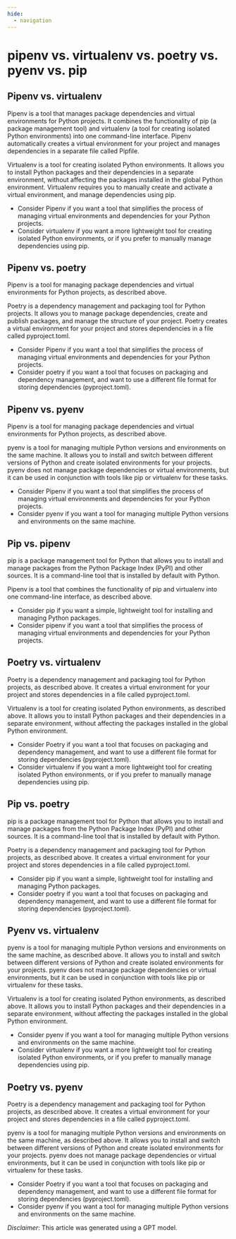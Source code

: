 ```yaml
---
hide:
  - navigation
---
```


# pipenv vs. virtualenv vs. poetry vs. pyenv vs. pip

## Pipenv vs. virtualenv

Pipenv is a tool that manages package dependencies and virtual environments for Python projects. It combines the functionality of pip (a package management tool) and virtualenv (a tool for creating isolated Python environments) into one command-line interface. Pipenv automatically creates a virtual environment for your project and manages dependencies in a separate file called Pipfile.

Virtualenv is a tool for creating isolated Python environments. It allows you to install Python packages and their dependencies in a separate environment, without affecting the packages installed in the global Python environment. Virtualenv requires you to manually create and activate a virtual environment, and manage dependencies using pip.

- Consider Pipenv if you want a tool that simplifies the process of managing virtual environments and dependencies for your Python projects.
- Consider virtualenv if you want a more lightweight tool for creating isolated Python environments, or if you prefer to manually manage dependencies using pip.

## Pipenv vs. poetry

Pipenv is a tool for managing package dependencies and virtual environments for Python projects, as described above.

Poetry is a dependency management and packaging tool for Python projects. It allows you to manage package dependencies, create and publish packages, and manage the structure of your project. Poetry creates a virtual environment for your project and stores dependencies in a file called pyproject.toml.

- Consider Pipenv if you want a tool that simplifies the process of managing virtual environments and dependencies for your Python projects.
- Consider poetry if you want a tool that focuses on packaging and dependency management, and want to use a different file format for storing dependencies (pyproject.toml).

## Pipenv vs. pyenv

Pipenv is a tool for managing package dependencies and virtual environments for Python projects, as described above.

pyenv is a tool for managing multiple Python versions and environments on the same machine. It allows you to install and switch between different versions of Python and create isolated environments for your projects. pyenv does not manage package dependencies or virtual environments, but it can be used in conjunction with tools like pip or virtualenv for these tasks.

- Consider Pipenv if you want a tool that simplifies the process of managing virtual environments and dependencies for your Python projects.
- Consider pyenv if you want a tool for managing multiple Python versions and environments on the same machine.

## Pip vs. pipenv

pip is a package management tool for Python that allows you to install and manage packages from the Python Package Index (PyPI) and other sources. It is a command-line tool that is installed by default with Python.

Pipenv is a tool that combines the functionality of pip and virtualenv into one command-line interface, as described above.

- Consider pip if you want a simple, lightweight tool for installing and managing Python packages.
- Consider pipenv if you want a tool that simplifies the process of managing virtual environments and dependencies for your Python projects.

## Poetry vs. virtualenv

Poetry is a dependency management and packaging tool for Python projects, as described above. It creates a virtual environment for your project and stores dependencies in a file called pyproject.toml.

Virtualenv is a tool for creating isolated Python environments, as described above. It allows you to install Python packages and their dependencies in a separate environment, without affecting the packages installed in the global Python environment.

- Consider Poetry if you want a tool that focuses on packaging and dependency management, and want to use a different file format for storing dependencies (pyproject.toml).
- Consider virtualenv if you want a more lightweight tool for creating isolated Python environments, or if you prefer to manually manage dependencies using pip.

## Pip vs. poetry

pip is a package management tool for Python that allows you to install and manage packages from the Python Package Index (PyPI) and other sources. It is a command-line tool that is installed by default with Python.

Poetry is a dependency management and packaging tool for Python projects, as described above. It creates a virtual environment for your project and stores dependencies in a file called pyproject.toml.

- Consider pip if you want a simple, lightweight tool for installing and managing Python packages.
- Consider poetry if you want a tool that focuses on packaging and dependency management, and want to use a different file format for storing dependencies (pyproject.toml).

## Pyenv vs. virtualenv

pyenv is a tool for managing multiple Python versions and environments on the same machine, as described above. It allows you to install and switch between different versions of Python and create isolated environments for your projects. pyenv does not manage package dependencies or virtual environments, but it can be used in conjunction with tools like pip or virtualenv for these tasks.

Virtualenv is a tool for creating isolated Python environments, as described above. It allows you to install Python packages and their dependencies in a separate environment, without affecting the packages installed in the global Python environment.

- Consider pyenv if you want a tool for managing multiple Python versions and environments on the same machine.
- Consider virtualenv if you want a more lightweight tool for creating isolated Python environments, or if you prefer to manually manage dependencies using pip.

## Poetry vs. pyenv

Poetry is a dependency management and packaging tool for Python projects, as described above. It creates a virtual environment for your project and stores dependencies in a file called pyproject.toml.

pyenv is a tool for managing multiple Python versions and environments on the same machine, as described above. It allows you to install and switch between different versions of Python and create isolated environments for your projects. pyenv does not manage package dependencies or virtual environments, but it can be used in conjunction with tools like pip or virtualenv for these tasks.

- Consider Poetry if you want a tool that focuses on packaging and dependency management, and want to use a different file format for storing dependencies (pyproject.toml).
- Consider pyenv if you want a tool for managing multiple Python versions and environments on the same machine.







*Disclaimer*: This article was generated using a GPT model.

